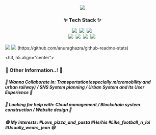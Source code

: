 <div align="center">
  <img src=https://capsule-render.vercel.app/api?type=rounded&color=timeGradient&text=🚅%20SafeCap's%20Git%20Laboratory%20🚀&fontSize=40&animation=twinkling&fontAlignY=45&fontAlign=50&height=180&desc=Welcome%20to%20the%20World%20of%20Safetyhat%20Lee&descAlignY=65 />
</div>

<h3 align="center">✨ Tech Stack ✨</h3>
<div align="center">
  <img src="https://img.shields.io/badge/python-3670A0.svg?style=for-the-badge&logo=python&logoColor=ffdd54" />&nbsp
  <img src="https://img.shields.io/badge/java-D6905A.svg?style=for-the-badge&logo=javascript&logoColor=20232a" />&nbsp
  <img src="https://img.shields.io/badge/R-B0A9A5.svg?style=for-the-badge&logo=R&logoColor=276DC3" />&nbsp
  <br>
  <img src="https://img.shields.io/badge/html5-2F4858.svg?style=for-the-badge&logo=html5&logoColor=E34F26" />&nbsp
  <img src="https://img.shields.io/badge/css3-F9F871.svg?style=for-the-badge&logo=css3&logoColor=1572B6" />&nbsp
  <img src="https://img.shields.io/badge/kotlin-F9EAFF.svg?style=for-the-badge&logo=kotlin&logoColor=7F52FF" />&nbsp
  <img src="https://img.shields.io/badge/matlab-11557c.svg?style=for-the-badge&logo=matlab&logoColor=white" />&nbsp
</div>

<br>
  <img src="https://github-readme-stats.vercel.app/api?username=safetyhatlee"></a>
  <img src="https://github-readme-stats.vercel.app/api/top-langs/?username=safetyhatlee"></a>
(https://github.com/anuraghazra/github-readme-stats)

<h3, h5 align="center">
<h3>📢 Other Information..! 📢</h3>
<h5>👯 Wanna Collaborate in: Transportation(especially micromobility and urban railway) / SNS System planning / Urban System and its User Experience 👯</h5>
<h5>🤔 Looking for help with: Cloud management / Blockchain system construction / Website design 🤔</h5>
<h5>😄 My interests: #Love_pizza_and_pasta #He/his #Like_football_n_lol #Usually_wears_jean 😄</h5>
